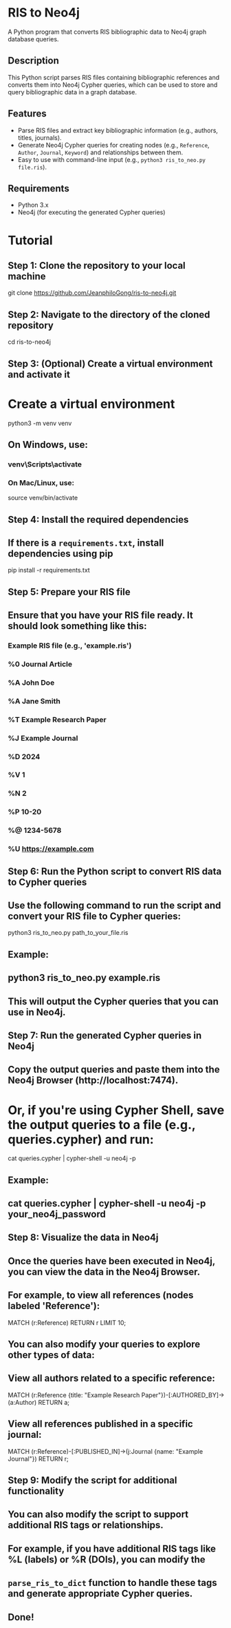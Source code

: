 ﻿# RIS to Neo4j

A Python program that converts RIS bibliographic data to Neo4j graph database queries.

## Description

This Python script parses RIS files containing bibliographic references and converts them into Neo4j Cypher queries, which can be used to store and query bibliographic data in a graph database.

## Features

- Parse RIS files and extract key bibliographic information (e.g., authors, titles, journals).
- Generate Neo4j Cypher queries for creating nodes (e.g., `Reference`, `Author`, `Journal`, `Keyword`) and relationships between them.
- Easy to use with command-line input (e.g., `python3 ris_to_neo.py file.ris`).

## Requirements

- Python 3.x
- Neo4j (for executing the generated Cypher queries)

# Tutorial
## Step 1: Clone the repository to your local machine
git clone https://github.com/JeanphiloGong/ris-to-neo4j.git

## Step 2: Navigate to the directory of the cloned repository
cd ris-to-neo4j

## Step 3: (Optional) Create a virtual environment and activate it
# Create a virtual environment
python3 -m venv venv

## On Windows, use:
### venv\Scripts\activate
### On Mac/Linux, use:
source venv/bin/activate

## Step 4: Install the required dependencies
## If there is a `requirements.txt`, install dependencies using pip
pip install -r requirements.txt

## Step 5: Prepare your RIS file
## Ensure that you have your RIS file ready. It should look something like this:
### Example RIS file (e.g., 'example.ris')
### %0 Journal Article
### %A John Doe
### %A Jane Smith
### %T Example Research Paper
### %J Example Journal
### %D 2024
### %V 1
### %N 2
### %P 10-20
### %@ 1234-5678
### %U https://example.com

## Step 6: Run the Python script to convert RIS data to Cypher queries
## Use the following command to run the script and convert your RIS file to Cypher queries:
python3 ris_to_neo.py path_to_your_file.ris

## Example:
## python3 ris_to_neo.py example.ris

## This will output the Cypher queries that you can use in Neo4j.

## Step 7: Run the generated Cypher queries in Neo4j
## Copy the output queries and paste them into the Neo4j Browser (http://localhost:7474).
# Or, if you're using Cypher Shell, save the output queries to a file (e.g., queries.cypher) and run:
cat queries.cypher | cypher-shell -u neo4j -p <password>

## Example:
## cat queries.cypher | cypher-shell -u neo4j -p your_neo4j_password

## Step 8: Visualize the data in Neo4j
## Once the queries have been executed in Neo4j, you can view the data in the Neo4j Browser.
## For example, to view all references (nodes labeled 'Reference'):
MATCH (r:Reference) RETURN r LIMIT 10;

## You can also modify your queries to explore other types of data:
## View all authors related to a specific reference:
MATCH (r:Reference {title: "Example Research Paper"})-[:AUTHORED_BY]->(a:Author) RETURN a;

## View all references published in a specific journal:
MATCH (r:Reference)-[:PUBLISHED_IN]->(j:Journal {name: "Example Journal"}) RETURN r;

## Step 9: Modify the script for additional functionality
## You can also modify the script to support additional RIS tags or relationships.
## For example, if you have additional RIS tags like %L (labels) or %R (DOIs), you can modify the
## `parse_ris_to_dict` function to handle these tags and generate appropriate Cypher queries.

## Done!

